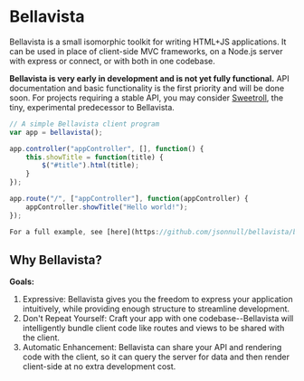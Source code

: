 # Bellavista

Bellavista is a small isomorphic toolkit for writing HTML+JS applications. It can be used in place of client-side MVC frameworks, on a Node.js server with express or connect, or with both in one codebase.

**Bellavista is very early in development and is not yet fully functional.** API documentation and basic functionality is the first priority and will be done soon. For projects requiring a stable API, you may consider [Sweetroll](http://www.github.com/jsonnull/sweetroll), the tiny, experimental predecessor to Bellavista.

``` js
// A simple Bellavista client program
var app = bellavista();

app.controller("appController", [], function() {
    this.showTitle = function(title) {
        $("#title").html(title);
    }
});

app.route("/", ["appController"], function(appController) {
    appController.showTitle("Hello world!");
});

For a full example, see [here](https://github.com/jsonnull/bellavista/blob/master/examples/example.js).
```

## Why Bellavista?

**Goals:**

1. Expressive: Bellavista gives you the freedom to express your application intuitively, while providing enough structure to streamline development.
2. Don't Repeat Yourself: Craft your app with one codebase--Bellavista will intelligently bundle client code like routes and views to be shared with the client.
3. Automatic Enhancement: Bellavista can share your API and rendering code with the client, so it can query the server for data and then render client-side at no extra development cost.